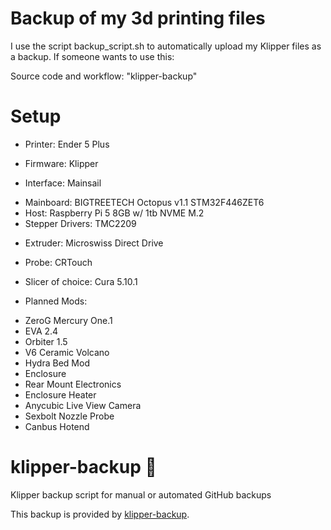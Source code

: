 # Backup of my 3d printing files
I use the script backup_script.sh to automatically upload my Klipper files as a backup. If someone wants to use this: 

Source code and workflow: "klipper-backup"

# Setup
+ Printer: Ender 5 Plus
- Firmware: Klipper
+ Interface: Mainsail
- Mainboard: BIGTREETECH Octopus v1.1 STM32F446ZET6
- Host: Raspberry Pi 5 8GB w/ 1tb NVME M.2
- Stepper Drivers: TMC2209
+ Extruder: Microswiss Direct Drive
- Probe: CRTouch
+ Slicer of choice: Cura 5.10.1

+ Planned Mods:
- ZeroG Mercury One.1
- EVA 2.4
- Orbiter 1.5
- V6 Ceramic Volcano
- Hydra Bed Mod
- Enclosure
- Rear Mount Electronics
- Enclosure Heater
- Anycubic Live View Camera
- Sexbolt Nozzle Probe
- Canbus Hotend


# klipper-backup 💾 
Klipper backup script for manual or automated GitHub backups 

This backup is provided by [klipper-backup](https://github.com/Staubgeborener/klipper-backup).
